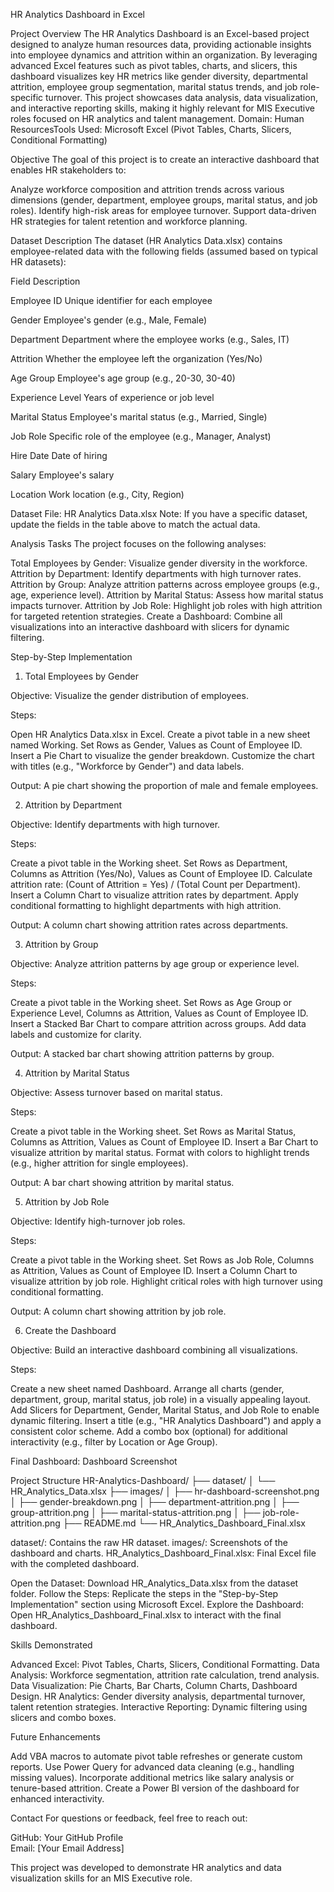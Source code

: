 HR Analytics Dashboard in Excel

Project Overview
The HR Analytics Dashboard is an Excel-based project designed to analyze human resources data, providing actionable insights into employee dynamics and attrition within an organization. By leveraging advanced Excel features such as pivot tables, charts, and slicers, this dashboard visualizes key HR metrics like gender diversity, departmental attrition, employee group segmentation, marital status trends, and job role-specific turnover. This project showcases data analysis, data visualization, and interactive reporting skills, making it highly relevant for MIS Executive roles focused on HR analytics and talent management.
Domain: Human ResourcesTools Used: Microsoft Excel (Pivot Tables, Charts, Slicers, Conditional Formatting)

Objective
The goal of this project is to create an interactive dashboard that enables HR stakeholders to:

Analyze workforce composition and attrition trends across various dimensions (gender, department, employee groups, marital status, and job roles).
Identify high-risk areas for employee turnover.
Support data-driven HR strategies for talent retention and workforce planning.


Dataset Description
The dataset (HR Analytics Data.xlsx) contains employee-related data with the following fields (assumed based on typical HR datasets):



Field
Description



Employee ID
Unique identifier for each employee


Gender
Employee's gender (e.g., Male, Female)


Department
Department where the employee works (e.g., Sales, IT)


Attrition
Whether the employee left the organization (Yes/No)


Age Group
Employee's age group (e.g., 20-30, 30-40)


Experience Level
Years of experience or job level


Marital Status
Employee's marital status (e.g., Married, Single)


Job Role
Specific role of the employee (e.g., Manager, Analyst)


Hire Date
Date of hiring


Salary
Employee's salary


Location
Work location (e.g., City, Region)


Dataset File: HR Analytics Data.xlsx
Note: If you have a specific dataset, update the fields in the table above to match the actual data.

Analysis Tasks
The project focuses on the following analyses:

Total Employees by Gender: Visualize gender diversity in the workforce.
Attrition by Department: Identify departments with high turnover rates.
Attrition by Group: Analyze attrition patterns across employee groups (e.g., age, experience level).
Attrition by Marital Status: Assess how marital status impacts turnover.
Attrition by Job Role: Highlight job roles with high attrition for targeted retention strategies.
Create a Dashboard: Combine all visualizations into an interactive dashboard with slicers for dynamic filtering.


Step-by-Step Implementation
1. Total Employees by Gender

Objective: Visualize the gender distribution of employees.

Steps:

Open HR Analytics Data.xlsx in Excel.
Create a pivot table in a new sheet named Working.
Set Rows as Gender, Values as Count of Employee ID.
Insert a Pie Chart to visualize the gender breakdown.
Customize the chart with titles (e.g., "Workforce by Gender") and data labels.

Output: A pie chart showing the proportion of male and female employees.



2. Attrition by Department

Objective: Identify departments with high turnover.

Steps:

Create a pivot table in the Working sheet.
Set Rows as Department, Columns as Attrition (Yes/No), Values as Count of Employee ID.
Calculate attrition rate: (Count of Attrition = Yes) / (Total Count per Department).
Insert a Column Chart to visualize attrition rates by department.
Apply conditional formatting to highlight departments with high attrition.

Output: A column chart showing attrition rates across departments.



3. Attrition by Group

Objective: Analyze attrition patterns by age group or experience level.

Steps:

Create a pivot table in the Working sheet.
Set Rows as Age Group or Experience Level, Columns as Attrition, Values as Count of Employee ID.
Insert a Stacked Bar Chart to compare attrition across groups.
Add data labels and customize for clarity.

Output: A stacked bar chart showing attrition patterns by group.



4. Attrition by Marital Status

Objective: Assess turnover based on marital status.

Steps:

Create a pivot table in the Working sheet.
Set Rows as Marital Status, Columns as Attrition, Values as Count of Employee ID.
Insert a Bar Chart to visualize attrition by marital status.
Format with colors to highlight trends (e.g., higher attrition for single employees).

Output: A bar chart showing attrition by marital status.



5. Attrition by Job Role

Objective: Identify high-turnover job roles.

Steps:

Create a pivot table in the Working sheet.
Set Rows as Job Role, Columns as Attrition, Values as Count of Employee ID.
Insert a Column Chart to visualize attrition by job role.
Highlight critical roles with high turnover using conditional formatting.

Output: A column chart showing attrition by job role.



6. Create the Dashboard

Objective: Build an interactive dashboard combining all visualizations.

Steps:

Create a new sheet named Dashboard.
Arrange all charts (gender, department, group, marital status, job role) in a visually appealing layout.
Add Slicers for Department, Gender, Marital Status, and Job Role to enable dynamic filtering.
Insert a title (e.g., "HR Analytics Dashboard") and apply a consistent color scheme.
Add a combo box (optional) for additional interactivity (e.g., filter by Location or Age Group).

Final Dashboard: Dashboard Screenshot



Project Structure
HR-Analytics-Dashboard/
├── dataset/
│   └── HR_Analytics_Data.xlsx
├── images/
│   ├── hr-dashboard-screenshot.png
│   ├── gender-breakdown.png
│   ├── department-attrition.png
│   ├── group-attrition.png
│   ├── marital-status-attrition.png
│   ├── job-role-attrition.png
├── README.md
└── HR_Analytics_Dashboard_Final.xlsx


dataset/: Contains the raw HR dataset.
images/: Screenshots of the dashboard and charts.
HR_Analytics_Dashboard_Final.xlsx: Final Excel file with the completed dashboard.


Open the Dataset: Download HR_Analytics_Data.xlsx from the dataset folder.
Follow the Steps: Replicate the steps in the "Step-by-Step Implementation" section using Microsoft Excel.
Explore the Dashboard: Open HR_Analytics_Dashboard_Final.xlsx to interact with the final dashboard.


Skills Demonstrated

Advanced Excel: Pivot Tables, Charts, Slicers, Conditional Formatting.
Data Analysis: Workforce segmentation, attrition rate calculation, trend analysis.
Data Visualization: Pie Charts, Bar Charts, Column Charts, Dashboard Design.
HR Analytics: Gender diversity analysis, departmental turnover, talent retention strategies.
Interactive Reporting: Dynamic filtering using slicers and combo boxes.



Future Enhancements

Add VBA macros to automate pivot table refreshes or generate custom reports.
Use Power Query for advanced data cleaning (e.g., handling missing values).
Incorporate additional metrics like salary analysis or tenure-based attrition.
Create a Power BI version of the dashboard for enhanced interactivity.


Contact
For questions or feedback, feel free to reach out:  

GitHub: Your GitHub Profile  
Email: [Your Email Address]


This project was developed to demonstrate HR analytics and data visualization skills for an MIS Executive role.
